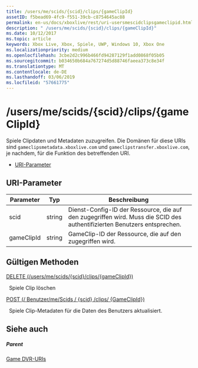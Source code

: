 ```yaml
---
title: /users/me/scids/{scid}/clips/{gameClipId}
assetID: f5bead69-4fc9-f551-39cb-c8754645ac88
permalink: en-us/docs/xboxlive/rest/uri-usersmescidclipsgameclipid.html
description: " /users/me/scids/{scid}/clips/{gameClipId}"
ms.date: 10/12/2017
ms.topic: article
keywords: Xbox Live, Xbox, Spiele, UWP, Windows 10, Xbox One
ms.localizationpriority: medium
ms.openlocfilehash: 3cbe2d2c996b466fd94287129f1add0868f05b05
ms.sourcegitcommit: b034650b684a767274d5d88746faeea373c8e34f
ms.translationtype: MT
ms.contentlocale: de-DE
ms.lasthandoff: 03/06/2019
ms.locfileid: "57661775"
---
```

# <a name="usersmescidsscidclipsgameclipid"></a>/users/me/scids/{scid}/clips/{gameClipId}
Spiele Clipdaten und Metadaten zuzugreifen. Die Domänen für diese URIs sind `gameclipsmetadata.xboxlive.com` und `gameclipstransfer.xboxlive.com`, je nachdem, für die Funktion des betreffenden URI.
 
  * [URI-Parameter](#ID4EX)
 
<a id="ID4EX"></a>

 
## <a name="uri-parameters"></a>URI-Parameter
 
| Parameter| Typ| Beschreibung| 
| --- | --- | --- | 
| scid| string| Dienst-Config-ID der Ressource, die auf den zugegriffen wird. Muss die SCID des authentifizierten Benutzers entsprechen.| 
| gameClipId| string| GameClip-ID der Ressource, die auf den zugegriffen wird.| 
  
<a id="ID4E3B"></a>

 
## <a name="valid-methods"></a>Gültigen Methoden

[DELETE (/users/me/scids/{scid}/clips/{gameClipId})](uri-usersmescidclipsgameclipiddelete.md)

&nbsp;&nbsp;Spiele Clip löschen

[POST (/ Benutzer/me/Scids / {scid} /clips/ {GameClipId})](uri-usersmescidclipsgameclipidpost.md)

&nbsp;&nbsp;Spiele Clip-Metadaten für die Daten des Benutzers aktualisiert.
 
<a id="ID4EJC"></a>

 
## <a name="see-also"></a>Siehe auch
 
<a id="ID4ELC"></a>

 
##### <a name="parent"></a>Parent 

[Game DVR-URIs](atoc-reference-dvr.md)

   